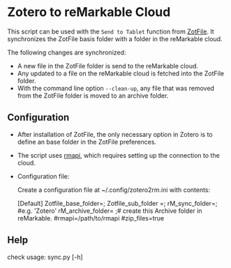 # Zotero to reMarkable Cloud

This script can be used with the `Send to Tablet` function from [ZotFile](http://zotfile.com/).
It synchronizes the ZotFile basis folder with a folder in the reMarkable cloud.

The following changes are synchronized:
- A new file in the ZotFile folder is send to the reMarkable cloud.
- Any updated to a file on the reMarkable cloud is fetched into the ZotFile folder.
- With the command line option `--clean-up`, any file that was removed from the ZotFile folder is moved to an archive folder.

## Configuration

- After installation of ZotFile, the only necessary option in Zotero is to define an base folder in the ZotFile preferences.
- The script uses [rmapi](https://github.com/juruen/rmapi), which requires setting up the connection to the cloud.
- Configuration file:

  Create a configuration file at ~/.config/zotero2rm.ini with contents:

    [Default]
    Zotfile_base_folder=;
    Zotfile_sub_folder =;
    rM_sync_folder=; #e.g. 'Zotero'
    rM_archive_folder= ;# create this Archive folder in reMarkable.
    #rmapi=/path/to/rmapi
    #zip_files=true

## Help


check usage: sync.py [-h]



